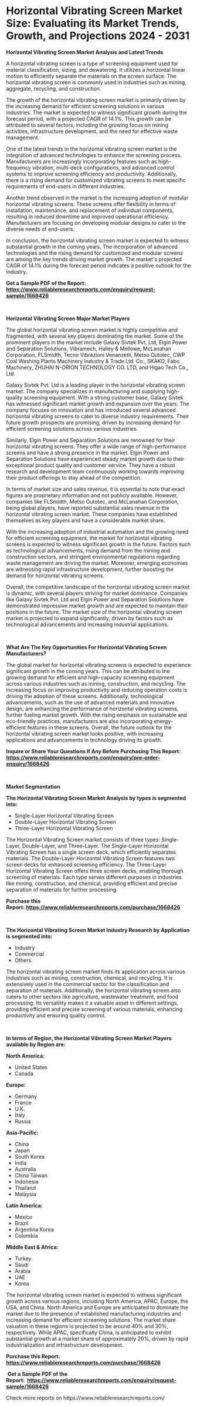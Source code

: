 <p><h1>Horizontal Vibrating Screen Market Size: Evaluating its Market Trends, Growth, and Projections 2024 - 2031</h1></p><p><strong>Horizontal Vibrating Screen Market Analysis and Latest Trends</strong></p>
<p><p>A horizontal vibrating screen is a type of screening equipment used for material classification, sizing, and dewatering. It utilizes a horizontal linear motion to efficiently separate the materials on the screen surface. The horizontal vibrating screen is commonly used in industries such as mining, aggregate, recycling, and construction.</p><p>The growth of the horizontal vibrating screen market is primarily driven by the increasing demand for efficient screening solutions in various industries. The market is expected to witness significant growth during the forecast period, with a projected CAGR of 14.1%. This growth can be attributed to several factors, including the growing focus on mining activities, infrastructure development, and the need for effective waste management.</p><p>One of the latest trends in the horizontal vibrating screen market is the integration of advanced technologies to enhance the screening process. Manufacturers are increasingly incorporating features such as high-frequency vibration, multi-deck configurations, and advanced control systems to improve screening efficiency and productivity. Additionally, there is a rising demand for customized vibrating screens to meet specific requirements of end-users in different industries.</p><p>Another trend observed in the market is the increasing adoption of modular horizontal vibrating screens. These screens offer flexibility in terms of installation, maintenance, and replacement of individual components, resulting in reduced downtime and improved operational efficiency. Manufacturers are focusing on developing modular designs to cater to the diverse needs of end-users.</p><p>In conclusion, the horizontal vibrating screen market is expected to witness substantial growth in the coming years. The incorporation of advanced technologies and the rising demand for customized and modular screens are among the key trends driving market growth. The market's projected CAGR of 14.1% during the forecast period indicates a positive outlook for the industry.</p></p>
<p><strong>Get a Sample PDF of the Report:&nbsp; <a href="https://www.reliableresearchreports.com/enquiry/request-sample/1668426">https://www.reliableresearchreports.com/enquiry/request-sample/1668426</a></strong></p>
<p>&nbsp;</p>
<p><strong>Horizontal Vibrating Screen Major Market Players</strong></p>
<p><p>The global horizontal vibrating screen market is highly competitive and fragmented, with several key players dominating the market. Some of the prominent players in the market include Galaxy Sivtek Pvt. Ltd, Elgin Power and Separation Solutions, Vibramech, Halley & Mellowe, McLanahan Corporation, FLSmidth, Tecno Vibrazioni Venanzetti, Metso Outotec, CWP Coal Washing Plants Machinery Industry & Trade Ltd. Co., SKAKO, Fabo Machinery, ZHUHAI N-ORION TECHNOLOGY CO. LTD, and Higao Tech Co., Ltd.</p><p>Galaxy Sivtek Pvt. Ltd is a leading player in the horizontal vibrating screen market. The company specializes in manufacturing and supplying high-quality screening equipment. With a strong customer base, Galaxy Sivtek has witnessed significant market growth and expansion over the years. The company focuses on innovation and has introduced several advanced horizontal vibrating screens to cater to diverse industry requirements. Their future growth prospects are promising, driven by increasing demand for efficient screening solutions across various industries.</p><p>Similarly, Elgin Power and Separation Solutions are renowned for their horizontal vibrating screens. They offer a wide range of high-performance screens and have a strong presence in the market. Elgin Power and Separation Solutions have experienced steady market growth due to their exceptional product quality and customer service. They have a robust research and development team continuously working towards improving their product offerings to stay ahead of the competition.</p><p>In terms of market size and sales revenue, it is essential to note that exact figures are proprietary information and not publicly available. However, companies like FLSmidth, Metso Outotec, and McLanahan Corporation, being global players, have reported substantial sales revenue in the horizontal vibrating screen market. These companies have established themselves as key players and have a considerable market share.</p><p>With the increasing adoption of industrial automation and the growing need for efficient screening equipment, the market for horizontal vibrating screens is expected to witness significant growth in the future. Factors such as technological advancements, rising demand from the mining and construction sectors, and stringent environmental regulations regarding waste management are driving the market. Moreover, emerging economies are witnessing rapid infrastructure development, further boosting the demand for horizontal vibrating screens.</p><p>Overall, the competitive landscape of the horizontal vibrating screen market is dynamic, with several players striving for market dominance. Companies like Galaxy Sivtek Pvt. Ltd and Elgin Power and Separation Solutions have demonstrated impressive market growth and are expected to maintain their positions in the future. The market size of the horizontal vibrating screen market is projected to expand significantly, driven by factors such as technological advancements and increasing industrial applications.</p></p>
<p>&nbsp;</p>
<p><strong>What Are The Key Opportunities For Horizontal Vibrating Screen Manufacturers?</strong></p>
<p><p>The global market for horizontal vibrating screens is expected to experience significant growth in the coming years. This can be attributed to the growing demand for efficient and high-capacity screening equipment across various industries such as mining, construction, and recycling. The increasing focus on improving productivity and reducing operation costs is driving the adoption of these screens. Additionally, technological advancements, such as the use of advanced materials and innovative design, are enhancing the performance of horizontal vibrating screens, further fueling market growth. With the rising emphasis on sustainable and eco-friendly practices, manufacturers are also incorporating energy-efficient features in these screens. Overall, the future outlook for the horizontal vibrating screen market looks positive, with increasing applications and advancements in technology driving its growth.</p></p>
<p><strong>Inquire or Share Your Questions If Any Before Purchasing This Report: <a href="https://www.reliableresearchreports.com/enquiry/pre-order-enquiry/1668426">https://www.reliableresearchreports.com/enquiry/pre-order-enquiry/1668426</a></strong></p>
<p>&nbsp;</p>
<p><strong>Market Segmentation</strong></p>
<p><strong>The Horizontal Vibrating Screen Market Analysis by types is segmented into:</strong></p>
<p><ul><li>Single-Layer Horizontal Vibrating Screen</li><li>Double-Layer Horizontal Vibrating Screen</li><li>Three-Layer Horizontal Vibrating Screen</li></ul></p>
<p><p>The Horizontal Vibrating Screen market consists of three types: Single-Layer, Double-Layer, and Three-Layer. The Single-Layer Horizontal Vibrating Screen has a single screen deck, which efficiently separates materials. The Double-Layer Horizontal Vibrating Screen features two screen decks for enhanced screening efficiency. The Three-Layer Horizontal Vibrating Screen offers three screen decks, enabling thorough screening of materials. Each type serves different purposes in industries like mining, construction, and chemical, providing efficient and precise separation of materials for further processing.</p></p>
<p><strong>Purchase this Report:&nbsp;<a href="https://www.reliableresearchreports.com/purchase/1668426">https://www.reliableresearchreports.com/purchase/1668426</a></strong></p>
<p>&nbsp;</p>
<p><strong>The Horizontal Vibrating Screen Market Industry Research by Application is segmented into:</strong></p>
<p><ul><li>Industry</li><li>Commercial</li><li>Others</li></ul></p>
<p><p>The horizontal vibrating screen market finds its application across various industries such as mining, construction, chemical, and recycling. It is extensively used in the commercial sector for the classification and separation of materials. Additionally, the horizontal vibrating screen also caters to other sectors like agriculture, wastewater treatment, and food processing. Its versatility makes it a valuable asset in different settings, providing efficient and precise screening of various materials, enhancing productivity and ensuring quality control.</p></p>
<p>&nbsp;</p>
<p><strong>In terms of Region, the Horizontal Vibrating Screen Market Players available by Region are:</strong></p>
<p>
    <p> <strong> North America: </strong>
        <ul>
            <li>United States</li>
            <li>Canada</li>
        </ul>
        </p> 
    <p> <strong> Europe: </strong>
        <ul>
            <li>Germany</li>
            <li>France</li>
            <li>U.K.</li>
            <li>Italy</li>
            <li>Russia</li>
        </ul>
        </p> 
    <p> <strong> Asia-Pacific: </strong>
        <ul>
            <li>China</li>
            <li>Japan</li>
            <li>South Korea</li>
            <li>India</li>
            <li>Australia</li>
            <li>China Taiwan</li>
            <li>Indonesia</li>
            <li>Thailand</li>
            <li>Malaysia</li>
        </ul>
        </p> 
    <p> <strong> Latin America: </strong>
        <ul>
            <li>Mexico</li>
            <li>Brazil</li>
            <li>Argentina Korea</li>
            <li>Colombia</li>
        </ul>
        </p> 
    <p> <strong> Middle East & Africa: </strong>
        <ul>
            <li>Turkey</li>
            <li>Saudi</li>
            <li>Arabia</li>
            <li>UAE</li>
            <li>Korea</li>
        </ul>
    </p>
    </p>
<p><p>The horizontal vibrating screen market is expected to witness significant growth across various regions, including North America, APAC, Europe, the USA, and China. North America and Europe are anticipated to dominate the market due to the presence of established manufacturing industries and increasing demand for efficient screening solutions. The market share valuation in these regions is projected to be around 40% and 30%, respectively. While APAC, specifically China, is anticipated to exhibit substantial growth at a market share of approximately 20%, driven by rapid industrialization and infrastructure development.</p></p>
<p><strong>Purchase this Report: <a href="https://www.reliableresearchreports.com/purchase/1668426">https://www.reliableresearchreports.com/purchase/1668426</a></strong></p>
<p>&nbsp;<strong>Get a Sample PDF of the Report:&nbsp;&nbsp;<a href="https://www.reliableresearchreports.com/enquiry/request-sample/1668426">https://www.reliableresearchreports.com/enquiry/request-sample/1668426</a></strong></p>
<p><strong></strong></p>
<p>Check more reports on https://www.reliableresearchreports.com/</p>